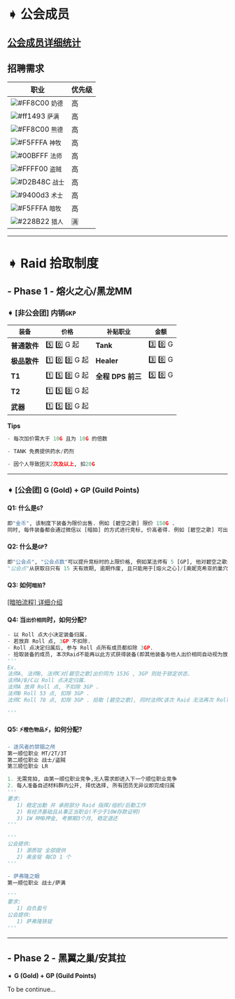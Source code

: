 # ➧ 公会成员
## [公会成员详细统计](https://github.com/Merryday-Hyjal/Guild-Info/projects/1 "公会成员详细统计")
## 招聘需求
|  职业 |  优先级 |
| ------------ | ------------ |
| ![#FF8C00](https://placehold.it/15/FF8C00/000000?text=+) `奶德`  | 高 |
| ![#ff1493](https://placehold.it/15/ff1493/000000?text=+) `萨满`  | 高 |
| ![#FF8C00](https://placehold.it/15/FF8C00/000000?text=+) `熊德`  | 高 |
| ![#F5FFFA](https://placehold.it/15/F5FFFA/000000?text=+) `神牧`  | 高 |
| ![#00BFFF](https://placehold.it/15/00BFFF/000000?text=+) `法师`  | 高 |
| ![#FFFF00](https://placehold.it/15/FFFF00/000000?text=+) `盗贼`  | 高 |
| ![#D2B48C](https://placehold.it/15/D2B48C/000000?text=+) `战士`  | 高 |
| ![#9400d3](https://placehold.it/15/9400d3/000000?text=+) `术士`  | 高 |
| ![#F5FFFA](https://placehold.it/15/F5FFFA/000000?text=+) `暗牧`  | 高 |
| ![#228B22](https://placehold.it/15/228B22/000000?text=+) `猎人`  | :u6e80: |




------------

# ➧ Raid 拾取制度

## - Phase 1 - 熔火之心/黑龙MM

### ➧ [非公会团] **内销`GKP`**

| `装备`  |  `价格` |  `补贴职业`  | `金额`  |
| ------------ | ------------ | ------------ | ------------ |
| **普通散件** | :five: :zero: G  起 | **Tank**  | :three: :zero: G  |
| **极品散件**| :one: :zero: :zero: G 起| **Healer**  | :three: :zero:  G |
| **T1**  | :one: :five: :zero: G 起| **全程** **DPS 前三**  | :five: :zero:  G |
| **T2**  | :one: :five: :zero: G 起|
| **武器** | :one: :five: :zero: G 起|

**Tips**
```python
- 每次加价需大于 10G 且为 10G 的倍数

- TANK 免费提供药水/药剂

- 因个人导致团灭2次及以上, 扣20G
```

------------


### ➧ [公会团] **G (Gold) + GP (Guild Points)**

#### **Q1:** 什么是`G`? 
```python
即"金币", 该制度下装备为限价出售. 例如 [碧空之歌] 限价 150G .
同时, 每件装备都会通过微信以 [暗拍] 的方式进行竞标, 价高者得. 例如 [碧空之歌] 可出价范围为 [1G -150G] .
```

#### **Q2:** 什么是`GP`?
```python
即"公会点", "公会点数"可以提升竞标时的上限价格, 例如某法师有 5 [GP], 他对碧空之歌最高可出价为 [150G + 5GP] .
"公会点"从获取日只有 15 天有效期, 逾期作废, 且只能用于[熔火之心]/[奥妮克希亚的巢穴]/[黑翼之巢] .
```

#### **Q3:** 如何`暗拍`?

[[暗拍流程] 详细介绍](https://github.com/Merryday-Hyjal/Guild-Info/blob/master/%E6%9A%97%E6%8B%8D%E6%B5%81%E7%A8%8B.md "[暗拍流程] 详细介绍")


#### **Q4:** 当`出价相同`时，如何分配?
```python
- 以 Roll 点大小决定装备归属.
- 若放弃 Roll 点, 3GP 不扣除.
- Roll 点决定归属后, 参与 Roll 点所有成员都扣除 3GP.
- 拾取装备的成员, 本次Raid不能再以此方式获得装备(即其他装备与他人出价相同自动视为放弃Roll点). 
'''
Ex.
法师A, 法师B, 法师C对[碧空之歌]出价同为 153G , 3GP 则处于锁定状态.
法师A/B/C以 Roll 点决定归属.
法师A 放弃 Roll 点, 不扣除 3GP .
法师B Roll 53 点, 扣除 3GP .
法师C Roll 78 点, 扣除 3GP . 拾取 [碧空之歌], 同时法师C该次 Raid 无法再次 Roll 点.

'''
```
#### **Q5:** ⚡️`橙色物品`⚡️，如何分配?

```diff
- 逐风者的禁锢之颅
第一顺位职业 MT/2T/3T
第二顺位职业 战士/盗贼
第三顺位职业 LR
```
```python
1. 无需竞拍, 由第一顺位职业竞争,无人需求即进入下一个顺位职业竞争
2. 每人准备自述材料群内公开, 择优选择, 所有团员无异议即完成归属
'''
要求:
   1) 稳定出勤 并 承担部分 Raid 指挥/组织/后勤工作
   2) 有经济基础且从事正当职业(不少于10W存款证明)
   3) 1W RMB押金, 考察期3个月, 稳定退还
'''

'''
公会提供:
   1) 源质锭 全部提供
   2) 奥金锭 每CD 1 个
'''
```


```diff
- 萨弗隆之眼
第一顺位职业 战士/萨满
```
```python
'''
要求:
   1) 自负盈亏
公会提供:
   1) 萨弗隆铁锭
'''
```

------------


## - Phase 2 - 黑翼之巢/安其拉

➧ **G (Gold) + GP (Guild Points)**

To be continue...



